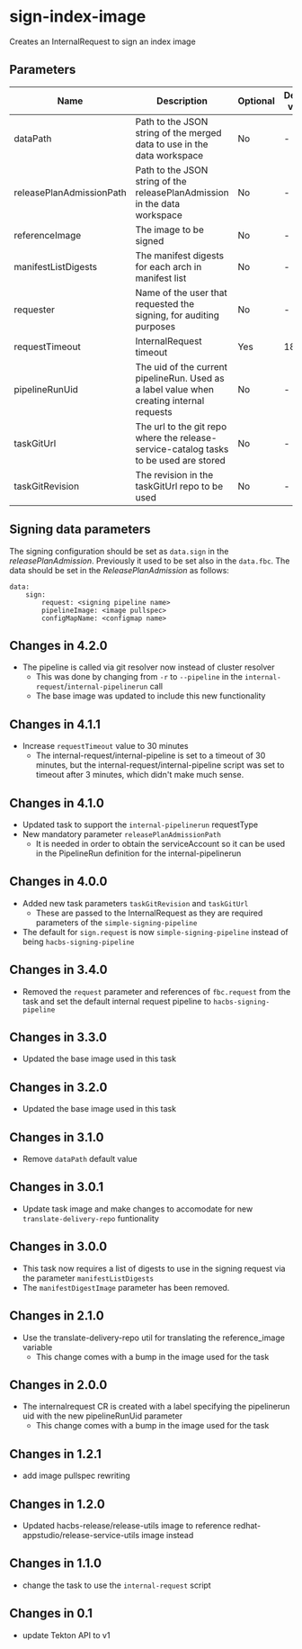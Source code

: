 # sign-index-image

Creates an InternalRequest to sign an index image

## Parameters

| Name                     | Description                                                                               | Optional | Default value  |
|--------------------------|-------------------------------------------------------------------------------------------|----------|----------------|
| dataPath                 | Path to the JSON string of the merged data to use in the data workspace                   | No       | -              |
| releasePlanAdmissionPath | Path to the JSON string of the releasePlanAdmission in the data workspace                 | No       | -              |
| referenceImage           | The image to be signed                                                                    | No       | -              |
| manifestListDigests      | The manifest digests for each arch in manifest list                                       | No       | -              |
| requester                | Name of the user that requested the signing, for auditing purposes                        | No       | -              |
| requestTimeout           | InternalRequest timeout                                                                   | Yes      | 1800           |
| pipelineRunUid           | The uid of the current pipelineRun. Used as a label value when creating internal requests | No       | -              |
| taskGitUrl               | The url to the git repo where the release-service-catalog tasks to be used are stored     | No       | -              |
| taskGitRevision          | The revision in the taskGitUrl repo to be used                                            | No       | -              |

## Signing data parameters

 The signing configuration should be set as `data.sign` in the _releasePlanAdmission_. Previously it used to be
 set also in the `data.fbc`. The data should be set in the _ReleasePlanAdmission_ as follows:

```
data:
    sign:
        request: <signing pipeline name>
        pipelineImage: <image pullspec>
        configMapName: <configmap name>
```

## Changes in 4.2.0
* The pipeline is called via git resolver now instead of cluster resolver
  * This was done by changing from `-r` to `--pipeline` in the `internal-request`/`internal-pipelinerun` call
  * The base image was updated to include this new functionality

## Changes in 4.1.1
* Increase `requestTimeout` value to 30 minutes
  * The internal-request/internal-pipeline is set to a timeout of 30 minutes, but the internal-request/internal-pipeline script
    was set to timeout after 3 minutes, which didn't make much sense.

## Changes in 4.1.0
* Updated task to support the `internal-pipelinerun` requestType
* New mandatory parameter `releasePlanAdmissionPath`
  * It is needed in order to obtain the serviceAccount so it can be used in the PipelineRun definition for the
  internal-pipelinerun

## Changes in 4.0.0
* Added new task parameters `taskGitRevision` and `taskGitUrl`
  * These are passed to the InternalRequest as they are required parameters of the `simple-signing-pipeline`
* The default for `sign.request` is now `simple-signing-pipeline` instead of being `hacbs-signing-pipeline`

## Changes in 3.4.0
* Removed the `request` parameter and references of `fbc.request` from the task and set the default
  internal request pipeline to `hacbs-signing-pipeline`

## Changes in 3.3.0
* Updated the base image used in this task

## Changes in 3.2.0
* Updated the base image used in this task

## Changes in 3.1.0
* Remove `dataPath` default value

## Changes in 3.0.1
* Update task image and make changes to accomodate for new `translate-delivery-repo` funtionality

## Changes in 3.0.0
* This task now requires a list of digests to use in the signing request via the parameter `manifestListDigests`
* The `manifestDigestImage` parameter has been removed.

## Changes in 2.1.0
* Use the translate-delivery-repo util for translating the reference_image variable
  * This change comes with a bump in the image used for the task

## Changes in 2.0.0
* The internalrequest CR is created with a label specifying the pipelinerun uid with the new pipelineRunUid parameter
  * This change comes with a bump in the image used for the task

## Changes in 1.2.1
* add image pullspec rewriting

## Changes in 1.2.0
* Updated hacbs-release/release-utils image to reference redhat-appstudio/release-service-utils image instead

## Changes in 1.1.0
* change the task to use the `internal-request` script

## Changes in 0.1
* update Tekton API to v1
